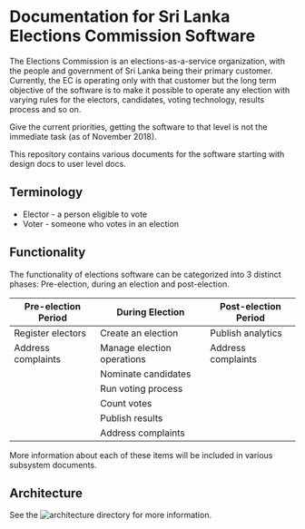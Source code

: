 # Documentation for Sri Lanka Elections Commission Software

The Elections Commission is an elections-as-a-service organization, with the people and government of Sri Lanka being their primary customer. Currently, the EC is operating only with that customer but the long term objective of the software is to make it possible to operate any election with varying rules for the electors, candidates, voting technology, results process and so on. 

Give the current priorities, getting the software to that level is not the immediate task (as of November 2018).

This repository contains various documents for the software starting with design docs to user level docs.

## Terminology

* Elector - a person eligible to vote
* Voter - someone who votes in an election

## Functionality

The functionality of elections software can be categorized into 3 distinct phases: Pre-election, during an election and post-election. 

| Pre-election Period | During Election     | Post-election Period |
| ---                 | ---                 | ---                  |
| Register electors   | Create an election  |  Publish analytics   |
| Address complaints  | Manage election operations |  Address complaints  |
|                     | Nominate candidates |                      |
|                     | Run voting process  |                      |
|                     | Count votes         |                      |
|                     | Publish results     |                      |
|                     | Address complaints  |                      |

More information about each of these items will be included in various subsystem documents.

## Architecture

See the ![architecture directory](architecture/) for more information.